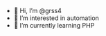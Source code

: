 - 👋 Hi, I’m @grss4
- 👀 I’m interested in automation
- 🌱 I’m currently learning PHP

<!---
grss4/grss4 is a ✨ special ✨ repository because its `README.md` (this file) appears on your GitHub profile.
You can click the Preview link to take a look at your changes.
--->
